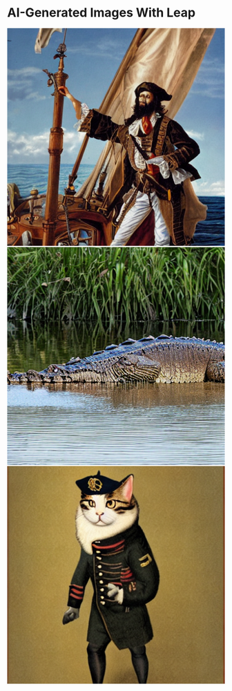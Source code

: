 # AI-Generated Images With Leap

![blackbeard](AI-IMAGES/images/blackBeard.png)
![croc](AI-IMAGES/images/crocOnNile.png)
![cat](AI-IMAGES/images/militaryCat.png)